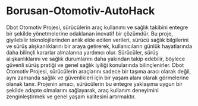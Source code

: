﻿# Borusan-Otomotiv-AutoHack

Dbot Otomotiv Projesi, sürücülerin araç kullanımı ve sağlık takibini entegre bir şekilde yönetmelerine odaklanan inovatif bir çözümdür. Bu proje, giyilebilir teknolojilerinden anlık elde edilen verileri, sürücü sağlık bilgilerini ve sürüş alışkanlıklarını bir araya getirerek, kullanıcıların günlük hayatlarında daha bilinçli kararlar almalarına yardımcı olur. Sürücüler, sürüş alışkanlıklarını ve sağlık durumlarını daha yakından takip edebilir, böylece güvenli sürüş pratiği ve genel sağlık iyiliği konularında bilinçlenirler. Dbot Otomotiv Projesi, sürücülerin araçlarını sadece bir taşıma aracı olarak değil, aynı zamanda sağlık ve güvenlikleri için bir yaşam alanı olarak görmelerine olanak tanır. Projenin amacı, sürücülerin bu entegre yaklaşıma uygun bir şekilde adapte olmalarını sağlayarak, araç kullanım deneyimini zenginleştirmek ve genel yaşam kalitesini artırmaktır. 

